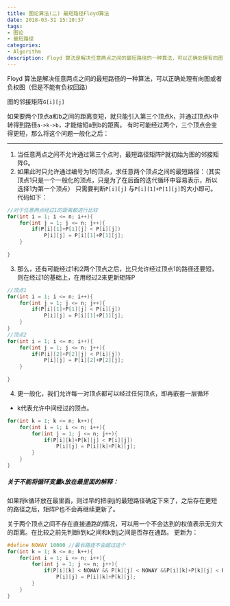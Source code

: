 ```yaml
---
title: 图论算法(二) 最短路径Floyd算法
date: 2018-03-31 15:10:37
tags:
- 图论
- 最短路径
categories:
- Algorithm
description: Floyd 算法是解决任意两点之间的最短路径的一种算法，可以正确处理有向图或者负权图
---
```


Floyd 算法是解决任意两点之间的最短路径的一种算法，可以正确处理有向图或者负权图（但是不能有负权回路）


图的邻接矩阵`G[i][j]`

如果要两个顶点a和b之间的距离变短，就只能引入第三个顶点k，并通过顶点k中转得到路径`a->k->b`，才能缩短a到b的距离。
有时可能经过两个，三个顶点会变得更短，那么将这个问题一般化之后：
****
1. 当任意两点之间不允许通过第三个点时，最短路径矩阵P就初始为图的邻接矩阵G。
2. 如果此时只允许通过编号为1的顶点，求任意两个顶点之间的最短路径：（其实顶点1只是一个一般化的顶点，只是为了在后面的迭代循环中容易表示，所以选择1为第一个顶点）
  只需要判断`P[i][j]` 与`P[i][1]+P[1][j]`的大小即可。
  代码如下：

```cpp
//对于任意两点经过1的距离都进行比较
for(int i = 1; i <= n; i++){
	for(int j = 1; j <= n; j++){
		if(P[i][1]+P[1][j] < P[i][j])
			P[i][j] = P[i][1]+P[1][j];
	}
	
}
```

3. 那么，还有可能经过1和2两个顶点之后，比只允许经过顶点1的路径还要短，则在经过1的基础上，在用经过2来更新矩阵P


```cpp
//顶点1
for(int i = 1; i <= n; i++){
	for(int j = 1; j <= n; j++){
		if(P[i][1]+P[1][j] < P[i][j])
			P[i][j] = P[i][1]+P[1][j];
	}
}
//顶点2 
for(int i = 1; i <= n; i++){
	for(int j = 1; j <= n; j++){
		if(P[i][2]+P[2][j] < P[i][j])
			P[i][j] = P[i][2]+P[2][j];
	}
	
}
```

4. 更一般化，我们允许每一对顶点都可以经过任何顶点，即再嵌套一层循环
 - k代表允许中间经过的顶点。


```cpp
for(int k = 1; k <= n; k++){
	for(int i = 1; i <= n; i++){
		for(int j = 1; j <= n; j++){
			if(P[i][k]+P[k][j] < P[i][j])
				P[i][j] = P[i][k]+P[k][j];
		}
	}	
}
```

##### 关于不能将循环变量k放在最里面的解释：

  如果将k循环放在最里面，则过早的把i到j的最短路径确定下来了，之后存在更短的路径之后，矩阵P也不会再继续更新了。

关于两个顶点之间不存在直接通路的情况，可以用一个不会达到的权值表示无穷大的距离。在比较之前先判断i到k之间和k到j之间是否存在通路。
更新为：

```cpp
#define NOWAY 10000 //最长路径不会超过这个
for(int k = 1; k <= n; k++){
	for(int i = 1; i <= n; i++){
		for(int j = 1; j <= n; j++){
			if(P[i][k] < NOWAY && P[k][j] < NOWAY &&P[i][k]+P[k][j] < P[i][j])
				P[i][j] = P[i][k]+P[k][j];
		}
	}	
}
```